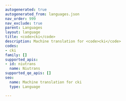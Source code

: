 ```yaml
---
autogenerated: true
autogenerated_from: languages.json
nav_order: 999
nav_exclude: true
parent: Languages
layout: language
title: <code>cki</code>
description: Machine translation for <code>cki</code>
codes:
- cki
family: []
supported_apis:
- id: niutrans
  name: Niutrans
supported_qe_apis: []
seo:
  name: Machine translation for cki
  type: Language

---
```


